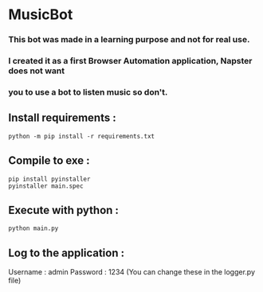 # MusicBot
 
### This bot was made in a learning purpose and not for real use.
### I created it as a first Browser Automation application, Napster does not want
### you to use a bot to listen music so don't.

## Install requirements :
```shell
python -m pip install -r requirements.txt
```

## Compile to exe :
```shell
pip install pyinstaller
pyinstaller main.spec
```

## Execute with python :
```shell
python main.py
```

## Log to the application :
Username : admin
Password : 1234
(You can change these in the logger.py file)